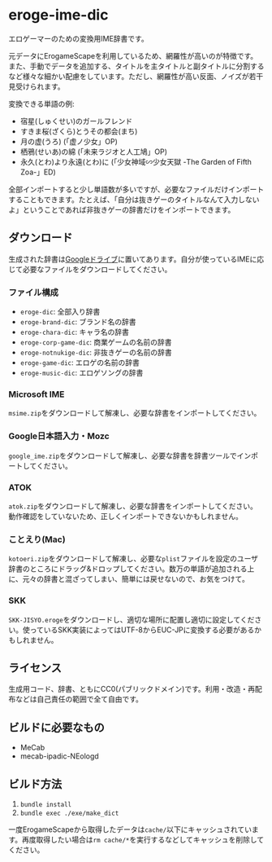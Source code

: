 # eroge-ime-dic

エロゲーマーのための変換用IME辞書です。

元データにErogameScapeを利用しているため、網羅性が高いのが特徴です。また、手動でデータを追加する、タイトルを主タイトルと副タイトルに分割するなど様々な細かい配慮をしています。ただし、網羅性が高い反面、ノイズが若干見受けられます。

変換できる単語の例:

* 宿星(しゅくせい)のガールフレンド
* すきま桜(ざくら)とうその都会(まち)
* 月の虚(うろ) (「虚ノ少女」OP)
* 栖鴉(せいあ)の綿 (「未来ラジオと人工鳩」OP)
* 永久(とわ)より永遠(とわ)に (「少女神域∽少女天獄 -The Garden of Fifth Zoa-」ED)

全部インポートすると少し単語数が多いですが、必要なファイルだけインポートすることもできます。たとえば、「自分は抜きゲーのタイトルなんて入力しないよ」ということであれば非抜きゲーの辞書だけをインポートできます。

## ダウンロード

生成された辞書は[Googleドライブ](https://drive.google.com/drive/folders/168quurfp8LGiZXORQTkxhXEVARpYdr2J?usp=sharing)に置いてあります。自分が使っているIMEに応じて必要なファイルをダウンロードしてください。

### ファイル構成

* `eroge-dic`: 全部入り辞書
* `eroge-brand-dic`: ブランド名の辞書
* `eroge-chara-dic`: キャラ名の辞書
* `eroge-corp-game-dic`: 商業ゲームの名前の辞書
* `eroge-notnukige-dic`: 非抜きゲーの名前の辞書
* `eroge-game-dic`: エロゲの名前の辞書
* `eroge-music-dic`: エロゲソングの辞書

### Microsoft IME

`msime.zip`をダウンロードして解凍し、必要な辞書をインポートしてください。

### Google日本語入力・Mozc

`google_ime.zip`をダウンロードして解凍し、必要な辞書を辞書ツールでインポートしてください。

### ATOK

`atok.zip`をダウンロードして解凍し、必要な辞書をインポートしてください。
動作確認をしていないため、正しくインポートできないかもしれません。

### ことえり(Mac)

`kotoeri.zip`をダウンロードして解凍し、必要な`plist`ファイルを設定のユーザ辞書のところにドラッグ&ドロップしてください。数万の単語が追加される上に、元々の辞書と混ざってしまい、簡単には戻せないので、お気をつけて。

### SKK

`SKK-JISYO.eroge`をダウンロードし、適切な場所に配置し適切に設定してください。使っているSKK実装によってはUTF-8からEUC-JPに変換する必要があるかもしれません。

## ライセンス

生成用コード、辞書、ともにCC0(パブリックドメイン)です。利用・改造・再配布などは自己責任の範囲で全て自由です。

## ビルドに必要なもの

* MeCab
* mecab-ipadic-NEologd

## ビルド方法

1. `bundle install`
1. `bundle exec ./exe/make_dict`

一度ErogameScapeから取得したデータは`cache/`以下にキャッシュされています。再度取得したい場合は`rm cache/*`を実行するなどしてキャッシュを削除してください。

